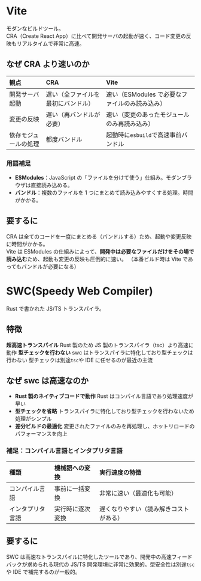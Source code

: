 # Vite

モダンなビルドツール。  
CRA（Create React App）に比べて開発サーバの起動が速く、コード変更の反映もリアルタイムで非常に高速。

## なぜ CRA より速いのか

| 観点                 | CRA                                | Vite                                           |
| :------------------- | :--------------------------------- | :--------------------------------------------- |
| 開発サーバ起動       | 遅い（全ファイルを最初にバンドル） | 速い（ESModules で必要なファイルのみ読み込み） |
| 変更の反映           | 遅い（再バンドルが必要）           | 速い（変更のあったモジュールのみ再読み込み）   |
| 依存モジュールの処理 | 都度バンドル                       | 起動時に`esbuild`で高速事前バンドル            |

### 用語補足

- **ESModules**：JavaScript の「ファイルを分けて使う」仕組み。モダンブラウザは直接読み込める。
- **バンドル**：複数のファイルを 1 つにまとめて読み込みやすくする処理。時間がかかる。

## 要するに

CRA は全てのコードを一度にまとめる（バンドルする）ため、起動や変更反映に時間がかかる。  
Vite は ESModules の仕組みによって、**開発中は必要なファイルだけをその場で読み込む**ため、起動も変更の反映も圧倒的に速い。
（本番ビルド時は Vite であってもバンドルが必要になる）

# SWC(Speedy Web Compiler)

Rust で書かれた JS/TS トランスパイラ。

## 特徴

**超高速トランスパイル**
Rust 製のため JS 製のトランスパイラ（tsc）より高速に動作
**型チェックを行わない**
swc はトランスパイラに特化しており型チェックは行わない
型チェックは別途`tsc`や IDE に任せるのが最近の主流

## なぜ swc は高速なのか

- **Rust 製のネイティブコードで動作**
  Rust はコンパイル言語であり処理速度が早い
- **型チェックを省略**
  トランスパイラに特化しており型チェックを行わないため処理がシンプル
- **差分ビルドの最適化**
  変更されたファイルのみを再処理し、ホットリロードのパフォーマンスを向上

### 補足：コンパイル言語とインタプリタ言語

| 種類             | 機械語への変換   | 実行速度の特徴                         |
| :--------------- | :--------------- | :------------------------------------- |
| コンパイル言語   | 事前に一括変換   | 非常に速い（最適化も可能）             |
| インタプリタ言語 | 実行時に逐次変換 | 遅くなりやすい（読み解きコストがある） |

## 要するに

SWC は高速なトランスパイルに特化したツールであり、開発中の高速フィードバックが求められる現代の JS/TS 開発環境に非常に効果的。型安全性は別途`tsc`や IDE で補完するのが一般的。
